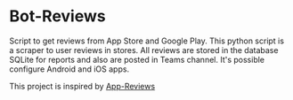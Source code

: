 # Bot-Reviews
Script to get reviews from App Store and Google Play. This python script is a scraper to user reviews in stores. All reviews are stored in the database SQLite for reports and also are posted in Teams channel. It's possible configure Android and iOS apps. 

This project is inspired by [App-Reviews](https://github.com/armanso/app-reviews)

